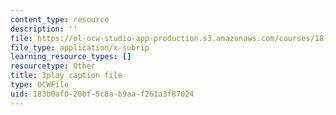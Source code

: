 ```yaml
---
content_type: resource
description: ''
file: https://ol-ocw-studio-app-production.s3.amazonaws.com/courses/18-01sc-single-variable-calculus-fall-2010/183b0af020bf5c8ab9aaf261a3f87024_rqkvDrYmKcc.vtt
file_type: application/x-subrip
learning_resource_types: []
resourcetype: Other
title: 3play caption file
type: OCWFile
uid: 183b0af0-20bf-5c8a-b9aa-f261a3f87024
---
```

